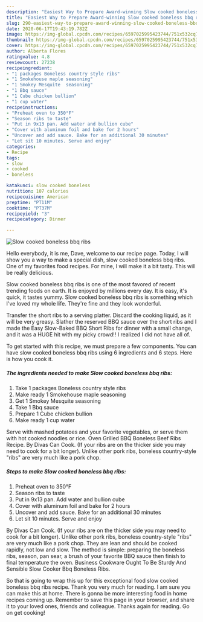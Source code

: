 ```yaml
---
description: "Easiest Way to Prepare Award-winning Slow cooked boneless bbq ribs"
title: "Easiest Way to Prepare Award-winning Slow cooked boneless bbq ribs"
slug: 290-easiest-way-to-prepare-award-winning-slow-cooked-boneless-bbq-ribs
date: 2020-06-17T19:43:19.782Z
image: https://img-global.cpcdn.com/recipes/6597025995423744/751x532cq70/slow-cooked-boneless-bbq-ribs-recipe-main-photo.jpg
thumbnail: https://img-global.cpcdn.com/recipes/6597025995423744/751x532cq70/slow-cooked-boneless-bbq-ribs-recipe-main-photo.jpg
cover: https://img-global.cpcdn.com/recipes/6597025995423744/751x532cq70/slow-cooked-boneless-bbq-ribs-recipe-main-photo.jpg
author: Alberta Flores
ratingvalue: 4.8
reviewcount: 27238
recipeingredient:
- "1 packages Boneless country style ribs"
- "1 Smokehouse maple seasoning"
- "1 Smokey Mesquite  seasoning"
- "1 Bbq sauce"
- "1 Cube chicken bullion"
- "1 cup water"
recipeinstructions:
- "Preheat oven to 350°F"
- "Season ribs to taste"
- "Put in 9x13 pan. Add water and bullion cube"
- "Cover with aluminum foil and bake for 2 hours"
- "Uncover and add sauce. Bake for an additional 30 minutes"
- "Let sit 10 minutes. Serve and enjoy"
categories:
- Recipe
tags:
- slow
- cooked
- boneless

katakunci: slow cooked boneless 
nutrition: 107 calories
recipecuisine: American
preptime: "PT11M"
cooktime: "PT37M"
recipeyield: "3"
recipecategory: Dinner

---
```



![Slow cooked boneless bbq ribs](https://img-global.cpcdn.com/recipes/6597025995423744/751x532cq70/slow-cooked-boneless-bbq-ribs-recipe-main-photo.jpg)

Hello everybody, it is me, Dave, welcome to our recipe page. Today, I will show you a way to make a special dish, slow cooked boneless bbq ribs. One of my favorites food recipes. For mine, I will make it a bit tasty. This will be really delicious.

Slow cooked boneless bbq ribs is one of the most favored of recent trending foods on earth. It is enjoyed by millions every day. It is easy, it's quick, it tastes yummy. Slow cooked boneless bbq ribs is something which I've loved my whole life. They're fine and they look wonderful.

Transfer the short ribs to a serving platter. Discard the cooking liquid, as it will be very greasy. Slather the reserved BBQ sauce over the short ribs and I made the Easy Slow-Baked BBQ Short Ribs for dinner with a small change, and it was a HUGE hit with my picky crowd!! I realized I did not have all of.


To get started with this recipe, we must prepare a few components. You can have slow cooked boneless bbq ribs using 6 ingredients and 6 steps. Here is how you cook it.

<!--inarticleads1-->

##### The ingredients needed to make Slow cooked boneless bbq ribs:

1. Take 1 packages Boneless country style ribs
1. Make ready 1 Smokehouse maple seasoning
1. Get 1 Smokey Mesquite  seasoning
1. Take 1 Bbq sauce
1. Prepare 1 Cube chicken bullion
1. Make ready 1 cup water


Serve with mashed potatoes and your favorite vegetables, or serve them with hot cooked noodles or rice. Oven Grilled BBQ Boneless Beef Ribs Recipe. By Divas Can Cook. (If your ribs are on the thicker side you may need to cook for a bit longer). Unlike other pork ribs, boneless country-style &#34;ribs&#34; are very much like a pork chop. 

<!--inarticleads2-->

##### Steps to make Slow cooked boneless bbq ribs:

1. Preheat oven to 350°F
1. Season ribs to taste
1. Put in 9x13 pan. Add water and bullion cube
1. Cover with aluminum foil and bake for 2 hours
1. Uncover and add sauce. Bake for an additional 30 minutes
1. Let sit 10 minutes. Serve and enjoy


By Divas Can Cook. (If your ribs are on the thicker side you may need to cook for a bit longer). Unlike other pork ribs, boneless country-style &#34;ribs&#34; are very much like a pork chop. They are lean and should be cooked rapidly, not low and slow. The method is simple: preparing the boneless ribs, season, pan sear, a brush of your favorite BBQ sauce then finish to final temperature the oven. Business Cookware Ought To Be Sturdy And Sensible Slow Cooker Bbq Boneless Ribs. 

So that is going to wrap this up for this exceptional food slow cooked boneless bbq ribs recipe. Thank you very much for reading. I am sure you can make this at home. There is gonna be more interesting food in home recipes coming up. Remember to save this page in your browser, and share it to your loved ones, friends and colleague. Thanks again for reading. Go on get cooking!
